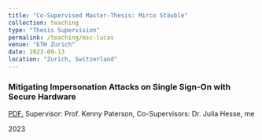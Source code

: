 ```yaml
---
title: "Co-Supervised Master-Thesis: Mirco Stäuble"
collection: teaching
type: "Thesis Supervision"
permalink: /teaching/msc-lucas
venue: "ETH Zurich"
date: 2023-09-13
location: "Zurich, Switzerland"
---
```


### Mitigating Impersonation Attacks on Single Sign-On with Secure Hardware
[PDF.](https://ethz.ch/content/dam/ethz/special-interest/infk/inst-infsec/appliedcrypto/education/theses/Master_Thesis%20(1).pdf)
Supervisor: Prof. Kenny Paterson, Co-Supervisors: Dr. Julia Hesse, me 

2023
